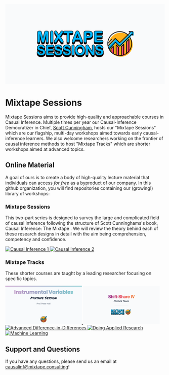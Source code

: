 ![Mixtape Sessions Logo](https://raw.githubusercontent.com/Mixtape-Sessions/.github/main/profile/MixtapeSessions.png)

# Mixtape Sessions

Mixtape Sessions aims to provide high-quality and approachable courses in Casual Inference. Multiple times per year our Causal-Inference Democratizer in Chief, [Scott Cunningham](https://scunning.com), hosts our "Mixtape Sessions" which are our flagship, multi-day workshops aimed towards early causal-inference learners. We also welcome researchers working on the frontier of causal inference methods to host "Mixtape Tracks" which are shorter workshops aimed at advanced topics. 

## Online Material

A goal of ours is to create a body of high-quality lecture material that individuals can access *for free* as a byproduct of our company. In this github organization, you will find repositories containing our (growing!) library of workshops:

### Mixtape Sessions

This two-part series is designed to survey the large and complicated field of causal inference following the structure of Scott Cunninghams's book, Causal Inference: The Mixtape . We will review the theory behind each of these research designs in detail with the aim being comprehension, competency and confidence.

<a href="https://github.com/Mixtape-Sessions/Causal-Inference-1/">
  <img style="width: 48%;" src="https://raw.githubusercontent.com/Mixtape-Sessions/Causal-Inference-1/main/img/banner.png" alt="Causal Inference 1"/>
</a>
<a href="https://github.com/Mixtape-Sessions/Causal-Inference-2/">
  <img style="width: 48%;" src="https://raw.githubusercontent.com/Mixtape-Sessions/Causal-Inference-2/main/img/banner.png" alt="Causal Inference 2"/>
</a>

### Mixtape Tracks 

These shorter courses are taught by a leading researcher focusing on specific topics.

<a href="https://github.com/Mixtape-Sessions/Instrumental-Variables/">
  <img style="width: 48%;" src="https://raw.githubusercontent.com/Mixtape-Sessions/Instrumental-Variables/main/img/banner.png" alt="Instrumental Variables"/>
</a>
<a href="https://github.com/Mixtape-Sessions/Shift-Share/">
  <img style="width: 48%;" src="https://raw.githubusercontent.com/Mixtape-Sessions/Shift-Share/main/img/banner.png" alt="Shift-Share IV"/>
</a>
<a href="https://github.com/Mixtape-Sessions/Advanced-DID/">
  <img style="width: 48%;" src="https://raw.githubusercontent.com/Mixtape-Sessions/Advanced-DID/main/img/banner.png" alt="Advanced Difference-in-Differences"/>
</a>
<a href="https://github.com/Mixtape-Sessions/Doing-Applied-Research/">
  <img style="width: 48%;" src="https://github.com/Mixtape-Sessions/Doing-Applied-Research/raw/main/img/banner.png" alt="Doing Applied Research"/>
</a>
<a href="https://github.com/Mixtape-Sessions/Machine-Learning/">
  <img style="width: 48%;" src="https://github.com/Mixtape-Sessions/Machine-Learning/raw/main/img/banner.png" alt="Machine Learning"/>
</a>

## Support and Questions

If you have any questions, please send us an email at [causalinf@mixtape.consulting](mailto:causalinf@mixtape.consulting)!
